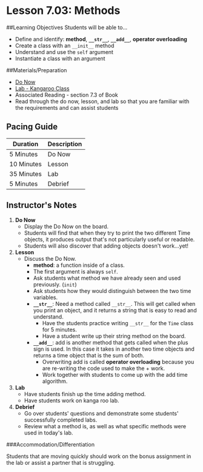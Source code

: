 # Lesson 7.03: Methods

##Learning Objectives
Students will be able to... 
* Define and identify: **method**, **`__str__`**, **`__add__`**, **operator overloading**
* Create a class with an `__init__` method
* Understand and use the `self` argument
* Instantiate a class with an argument

##Materials/Preparation
* [Do Now]
* [Lab - Kangaroo Class]
* Associated Reading - section 7.3 of Book
* Read through the do now, lesson, and lab so that you are familiar with the requirements and can assist students

## Pacing Guide
| **Duration**   | **Description** |
| ---------- | ----------- |
| 5 Minutes  | Do Now      |
| 10 Minutes | Lesson      |
| 35 Minutes | Lab         |
| 5 Minutes | Debrief  |

## Instructor's Notes

1. **Do Now**
    * Display the Do Now on the board.
    * Students will find that when they try to print the two different Time objects, it produces output that's not particularly useful or readable.
    * Students will also discover that adding objects doesn't work...yet!
2. **Lesson**
	* Discuss the Do Now.
		* **method**: a function inside of a class. 
		* The first argument is always `self`. 
		* Ask students what method we have already seen and used previously. (`init`)
		* Ask students how they would distinguish between the two time variables.
		* **`__str__`**: Need a method called `__str__`. This will get called when you print an object, and it returns a string that is easy to read and understand.
			* Have the students practice writing `__str__` for the `Time` class for 5 minutes.
			* Have a student write up their string method on the board. 
		* **`__add__`**: add is another method that gets called when the plus sign is used. In this case it takes in another two time objects and returns a time object that is the sum of both. 
			* Overwriting add is called **operator overloading** because you are re-writing the code used to make the + work.
			* Work together with students to come up with the add time algorithm.
3. **Lab**	
	* Have students finish up the time adding method.
	* Have students work on kanga roo lab.
4. **Debrief**
	* Go over students' questions and demonstrate some students' successfully completed labs. 
	* Review what a method is, as well as what specific methods were used in today's lab.

###Accommodation/Differentiation

Students that are moving quickly should work on the bonus assignment in the lab or assist a partner that is struggling. 

[Do Now]:do_now.md
[Lab - Kangaroo Class]:lab.md
